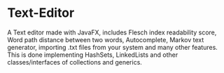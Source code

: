 # Text-Editor
A Text editor made with JavaFX, includes Flesch index readability score, Word path distance between two words, Autocomplete, Markov text generator, importing .txt files from your system and many other features. This is done implementing HashSets, LinkedLists and other classes/interfaces of collections and generics.   
